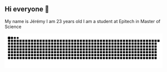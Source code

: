 ## Hi everyone 👋
My name is Jérémy I am 23 years old I am a student at Epitech in Master of Science

![snake gif](https://github.com/jeremydasi/jeremydasi/blob/output/github-snake.svg)
